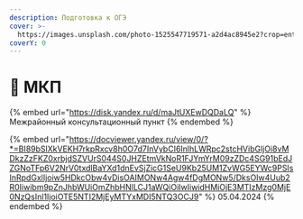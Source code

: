 ```yaml
---
description: Подготовка к ОГЭ
cover: >-
  https://images.unsplash.com/photo-1525547719571-a2d4ac8945e2?crop=entropy&cs=srgb&fm=jpg&ixid=M3wxOTcwMjR8MHwxfHNlYXJjaHw0fHxDb21wdXRlcnxlbnwwfHx8fDE3MDk2MTIzMTl8MA&ixlib=rb-4.0.3&q=85
coverY: 0
---
```


# 📗 МКП

{% embed url="https://disk.yandex.ru/d/maJtUXEwDQDaLQ" %}
Межрайонный консультационный пункт
{% endembed %}

{% embed url="https://docviewer.yandex.ru/view/0/?*=BI89bSlXkVEKH7rkpRxcv8h0O7d7InVybCI6InlhLWRpc2stcHVibGljOi8vMDkzZzFKZ0xrbjdSZVUrS044S0JHZEtmVkNoR1FJYmYrM09zZDc4SG91bEdJZGNoTFp6V2NrV0txdlBaYXd1dnEvSjZicG1SeU9Kb25UM1ZvWG5EYWc9PSIsInRpdGxlIjoiw5HDkcObw4vDisOAIMONw4Agw4fDgMONw5/DksOIw4Uub2R0Iiwibm9pZnJhbWUiOmZhbHNlLCJ1aWQiOiIwIiwidHMiOjE3MTIzMzg0MjE0NzQsInl1IjoiOTE5NTI2MjEyMTYxMDI5NTQ3OCJ9" %}
05.04.2024
{% endembed %}
